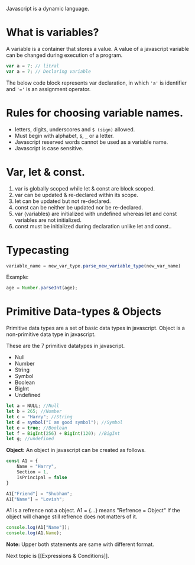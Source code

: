 Javascript is a dynamic language.

# What is variables?

A variable is a container that stores a value.
A value of a javascript variable can be changed during execution of a program.


```javascript
var a = 7; // litral
var a = 7; // Declaring variable
```

The below code block represents var declaration, in which `'a'` is identifier and `'='` is an assignment operator.

# Rules for choosing variable names.

- letters, digits, underscores and `$ (sign)` allowed.
- Must begin with alphabet, `$`, `_`  or a letter.
- Javascript reserved words cannot be used as a variable name.
- Javascript is case sensitive.

# Var, let & const.

1. var is globally scoped while let & const are block scoped.
2. var can be updated & re-declared within its scope.
3. let can be updated but not re-declared.
4. const can be neither be updated nor be re-declared.
5. var (variables) are initialized with undefined whereas let and const variables are not initialized.
6. const must be initialized during declaration unlike let and const..

# Typecasting

```js
variable_name = new_var_type.parse_new_variable_type(new_var_name)
```

Example:

```js
age = Number.parseInt(age);
```

# Primitive Data-types & Objects

Primitive data types are a set of basic data types in javascript.
Object is a non-primitive data type in javascript.

These are the 7 primitive datatypes in javascript.

- Null
- Number
- String
- Symbol
- Boolean
- BigInt 
- Undefined

```javascript
let a = NULL; //Null
let b = 265; //Number
let c = "Harry"; //String
let d = symbol("I am good symbol"); //Symbol
let e = true; //Boolean
let f = BigInt(256) + BigInt(120); //BigInt
let g; //undefined
```

**Object:** An object in javascript can be created as follows.

```javascript
const A1 = {
	Name = "Harry",
	Section = 1,
	IsPrincipal = false
}

A1["Friend"] = "Shubham";
A1["Name"] = "Lovish";
```

A1 is a refrence not a object.
A1 = {...} means "Refrence = Object"
If the object will change still refrence does not matters of it.


```javascript
console.log(A1["Name"]);
console.log(A1.Name);
```

**Note:** Upper both statements are same with different format.

Next topic is [[Expressions & Conditions]].